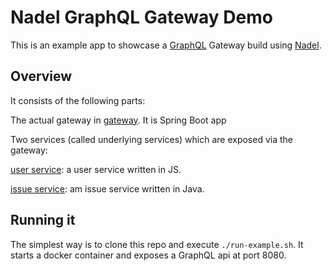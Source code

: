 # Nadel GraphQL Gateway Demo

This is an example app to showcase a [GraphQL](graphql.org) Gateway build using [Nadel](https://github.com/graphql-java/nadel).

## Overview
It consists of the following parts:

The actual gateway in [gateway](gateway). It is Spring Boot app

Two services (called underlying services) which are exposed via the gateway:

[user service](underlying-services/users): a user service written in JS.

[issue service](underlying-services/issues): am issue service written in Java.


## Running it
The simplest way is to clone this repo and execute `./run-example.sh`. It starts a docker container and exposes a GraphQL api at port 8080.


